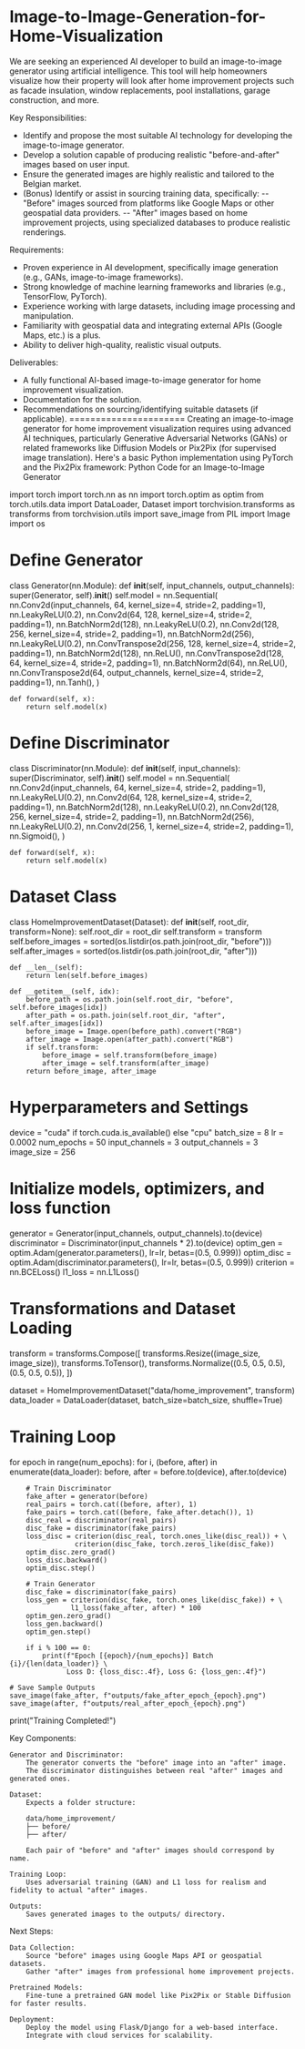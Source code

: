 # Image-to-Image-Generation-for-Home-Visualization
We are seeking an experienced AI developer to build an image-to-image generator using artificial intelligence. This tool will help homeowners visualize how their property will look after home improvement projects such as facade insulation, window replacements, pool installations, garage construction, and more.

Key Responsibilities:
- Identify and propose the most suitable AI technology for developing the image-to-image generator.
- Develop a solution capable of producing realistic "before-and-after" images based on user input.
- Ensure the generated images are highly realistic and tailored to the Belgian market.
- (Bonus) Identify or assist in sourcing training data, specifically:
-- "Before" images sourced from platforms like Google Maps or other geospatial data providers.
-- "After" images based on home improvement projects, using specialized databases to produce realistic renderings.

Requirements:
- Proven experience in AI development, specifically image generation (e.g., GANs, image-to-image frameworks).
- Strong knowledge of machine learning frameworks and libraries (e.g., TensorFlow, PyTorch).
- Experience working with large datasets, including image processing and manipulation.
- Familiarity with geospatial data and integrating external APIs (Google Maps, etc.) is a plus.
- Ability to deliver high-quality, realistic visual outputs.

Deliverables:
- A fully functional AI-based image-to-image generator for home improvement visualization.
- Documentation for the solution.
- Recommendations on sourcing/identifying suitable datasets (if applicable).
======================
Creating an image-to-image generator for home improvement visualization requires using advanced AI techniques, particularly Generative Adversarial Networks (GANs) or related frameworks like Diffusion Models or Pix2Pix (for supervised image translation). Here's a basic Python implementation using PyTorch and the Pix2Pix framework:
Python Code for an Image-to-Image Generator

import torch
import torch.nn as nn
import torch.optim as optim
from torch.utils.data import DataLoader, Dataset
import torchvision.transforms as transforms
from torchvision.utils import save_image
from PIL import Image
import os

# Define Generator
class Generator(nn.Module):
    def __init__(self, input_channels, output_channels):
        super(Generator, self).__init__()
        self.model = nn.Sequential(
            nn.Conv2d(input_channels, 64, kernel_size=4, stride=2, padding=1),
            nn.LeakyReLU(0.2),
            nn.Conv2d(64, 128, kernel_size=4, stride=2, padding=1),
            nn.BatchNorm2d(128),
            nn.LeakyReLU(0.2),
            nn.Conv2d(128, 256, kernel_size=4, stride=2, padding=1),
            nn.BatchNorm2d(256),
            nn.LeakyReLU(0.2),
            nn.ConvTranspose2d(256, 128, kernel_size=4, stride=2, padding=1),
            nn.BatchNorm2d(128),
            nn.ReLU(),
            nn.ConvTranspose2d(128, 64, kernel_size=4, stride=2, padding=1),
            nn.BatchNorm2d(64),
            nn.ReLU(),
            nn.ConvTranspose2d(64, output_channels, kernel_size=4, stride=2, padding=1),
            nn.Tanh(),
        )

    def forward(self, x):
        return self.model(x)

# Define Discriminator
class Discriminator(nn.Module):
    def __init__(self, input_channels):
        super(Discriminator, self).__init__()
        self.model = nn.Sequential(
            nn.Conv2d(input_channels, 64, kernel_size=4, stride=2, padding=1),
            nn.LeakyReLU(0.2),
            nn.Conv2d(64, 128, kernel_size=4, stride=2, padding=1),
            nn.BatchNorm2d(128),
            nn.LeakyReLU(0.2),
            nn.Conv2d(128, 256, kernel_size=4, stride=2, padding=1),
            nn.BatchNorm2d(256),
            nn.LeakyReLU(0.2),
            nn.Conv2d(256, 1, kernel_size=4, stride=2, padding=1),
            nn.Sigmoid(),
        )

    def forward(self, x):
        return self.model(x)

# Dataset Class
class HomeImprovementDataset(Dataset):
    def __init__(self, root_dir, transform=None):
        self.root_dir = root_dir
        self.transform = transform
        self.before_images = sorted(os.listdir(os.path.join(root_dir, "before")))
        self.after_images = sorted(os.listdir(os.path.join(root_dir, "after")))

    def __len__(self):
        return len(self.before_images)

    def __getitem__(self, idx):
        before_path = os.path.join(self.root_dir, "before", self.before_images[idx])
        after_path = os.path.join(self.root_dir, "after", self.after_images[idx])
        before_image = Image.open(before_path).convert("RGB")
        after_image = Image.open(after_path).convert("RGB")
        if self.transform:
            before_image = self.transform(before_image)
            after_image = self.transform(after_image)
        return before_image, after_image

# Hyperparameters and Settings
device = "cuda" if torch.cuda.is_available() else "cpu"
batch_size = 8
lr = 0.0002
num_epochs = 50
input_channels = 3
output_channels = 3
image_size = 256

# Initialize models, optimizers, and loss function
generator = Generator(input_channels, output_channels).to(device)
discriminator = Discriminator(input_channels * 2).to(device)
optim_gen = optim.Adam(generator.parameters(), lr=lr, betas=(0.5, 0.999))
optim_disc = optim.Adam(discriminator.parameters(), lr=lr, betas=(0.5, 0.999))
criterion = nn.BCELoss()
l1_loss = nn.L1Loss()

# Transformations and Dataset Loading
transform = transforms.Compose([
    transforms.Resize((image_size, image_size)),
    transforms.ToTensor(),
    transforms.Normalize((0.5, 0.5, 0.5), (0.5, 0.5, 0.5)),
])

dataset = HomeImprovementDataset("data/home_improvement", transform)
data_loader = DataLoader(dataset, batch_size=batch_size, shuffle=True)

# Training Loop
for epoch in range(num_epochs):
    for i, (before, after) in enumerate(data_loader):
        before, after = before.to(device), after.to(device)

        # Train Discriminator
        fake_after = generator(before)
        real_pairs = torch.cat((before, after), 1)
        fake_pairs = torch.cat((before, fake_after.detach()), 1)
        disc_real = discriminator(real_pairs)
        disc_fake = discriminator(fake_pairs)
        loss_disc = criterion(disc_real, torch.ones_like(disc_real)) + \
                    criterion(disc_fake, torch.zeros_like(disc_fake))
        optim_disc.zero_grad()
        loss_disc.backward()
        optim_disc.step()

        # Train Generator
        disc_fake = discriminator(fake_pairs)
        loss_gen = criterion(disc_fake, torch.ones_like(disc_fake)) + \
                   l1_loss(fake_after, after) * 100
        optim_gen.zero_grad()
        loss_gen.backward()
        optim_gen.step()

        if i % 100 == 0:
            print(f"Epoch [{epoch}/{num_epochs}] Batch {i}/{len(data_loader)} \
                  Loss D: {loss_disc:.4f}, Loss G: {loss_gen:.4f}")

    # Save Sample Outputs
    save_image(fake_after, f"outputs/fake_after_epoch_{epoch}.png")
    save_image(after, f"outputs/real_after_epoch_{epoch}.png")

print("Training Completed!")

Key Components:

    Generator and Discriminator:
        The generator converts the "before" image into an "after" image.
        The discriminator distinguishes between real "after" images and generated ones.

    Dataset:
        Expects a folder structure:

        data/home_improvement/
        ├── before/
        ├── after/

        Each pair of "before" and "after" images should correspond by name.

    Training Loop:
        Uses adversarial training (GAN) and L1 loss for realism and fidelity to actual "after" images.

    Outputs:
        Saves generated images to the outputs/ directory.

Next Steps:

    Data Collection:
        Source "before" images using Google Maps API or geospatial datasets.
        Gather "after" images from professional home improvement projects.

    Pretrained Models:
        Fine-tune a pretrained GAN model like Pix2Pix or Stable Diffusion for faster results.

    Deployment:
        Deploy the model using Flask/Django for a web-based interface.
        Integrate with cloud services for scalability.
